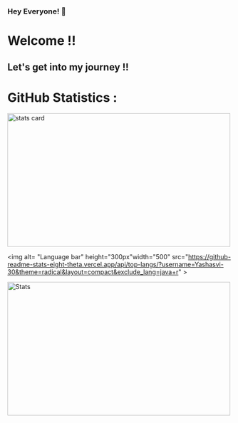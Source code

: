 ### Hey Everyone! 🌙

<h1> Welcome !! </h1>
<h2> Let's get into my journey !!</h2>

<h1>GitHub Statistics :</h1>

<img alt= "stats card" height="300px" width="500" src="https://github-readme-streak-stats.herokuapp.com/?user=Yashasvi-30&theme=radical">

<img alt= "Language bar" height="300px"width="500" src="https://github-readme-stats-eight-theta.vercel.app/api/top-langs/?username=Yashasvi-30&theme=radical&layout=compact&exclude_lang=java+r" >

<img alt="Stats " height="300px" width="500" src="https://github-readme-stats.vercel.app/api?username=Yashasvi-30&count_private=true&theme=radical&show_icons=true" >




